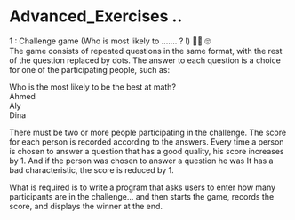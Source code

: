 # Advanced_Exercises ..

1 : Challenge game (Who is most likely to ....... ? l) 💁🏼 🙄  
The game consists of repeated questions in the same format, with the rest of the question replaced by dots. The answer to each question is a choice for one of the participating people, such as:

Who is the most likely to be the best at math?  
Ahmed  
Aly  
Dina  

There must be two or more people participating in the challenge. The score for each person is recorded according to the answers. Every time a person is chosen to answer a question that has a good quality, his score increases by 1. And if the person was chosen to answer a question he was It has a bad characteristic, the score is reduced by 1.

What is required is to write a program that asks users to enter how many participants are in the challenge... and then starts the game, records the score, and displays the winner at the end.
